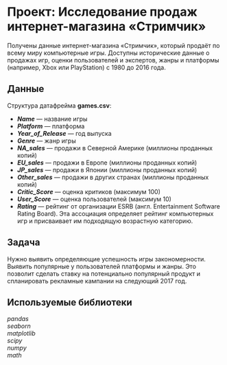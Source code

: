 # Проект: Исследование продаж интернет-магазина «Стримчик»

Получены данные интернет-магазина «Стримчик», который продаёт по всему миру компьютерные игры. Доступны исторические данные о продажах игр, оценки пользователей и экспертов, жанры и платформы (например, Xbox или PlayStation) с 1980 до 2016 года.

## Данные

Структура датафрейма **games.csv**:

- ***Name*** — название игры
- ***Platform*** — платформа
- ***Year_of_Release*** — год выпуска
- ***Genre*** — жанр игры
- ***NA_sales*** — продажи в Северной Америке (миллионы проданных копий)
- ***EU_sales*** — продажи в Европе (миллионы проданных копий)
- ***JP_sales*** — продажи в Японии (миллионы проданных копий)
- ***Other_sales*** — продажи в других странах (миллионы проданных копий)
- ***Critic_Score*** — оценка критиков (максимум 100)
- ***User_Score*** — оценка пользователей (максимум 10)
- ***Rating*** — рейтинг от организации ESRB (англ. Entertainment Software Rating Board). Эта ассоциация определяет рейтинг компьютерных игр и присваивает им подходящую возрастную категорию.

## Задача

Нужно выявить определяющие успешность игры закономерности. Выявить популярные у пользователей платформы и жанры. Это позволит сделать ставку на потенциально популярный продукт и спланировать рекламные кампании на следующий 2017 год.

## Используемые библиотеки
*pandas*  
*seaborn*  
*matplotlib*  
*scipy*  
*numpy*  
*math*  